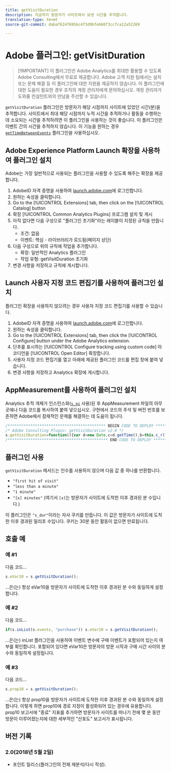 ```yaml
---
title: getVisitDuration
description: 지금까지 방문자가 사이트에서 보낸 시간을 추적합니다.
translation-type: tm+mt
source-git-commit: dabaf6247695bc4f3d9bfe668f3ccfca12a52269

---
```



# Adobe 플러그인: getVisitDuration

>[!IMPORTANT] 이 플러그인은 Adobe Analytics를 최대한 활용할 수 있도록 Adobe Consulting에서 무료로 제공합니다. Adobe 고객 지원 팀에서는 설치 또는 문제 해결 등 이 플러그인에 대한 지원을 제공하지 않습니다. 이 플러그인에 대한 도움이 필요한 경우 조직의 계정 관리자에게 문의하십시오. 계정 관리자가 도와줄 컨설턴트와의 만남을 주선할 수 있습니다.

`getVisitDuration` 플러그인은 방문자가 해당 시점까지 사이트에 있었던 시간(분)을 추적합니다. 사이트에서 최대 해당 시점까지 누적 시간을 추적하거나 활동을 수행하는 데 소요되는 시간을 추적하려면 이 플러그인을 사용하는 것이 좋습니다. 이 플러그인은 이벤트 간의 시간을 추적하지 않습니다. 이 기능을 원하는 경우 [`getTimeBetweenEvents`](gettimebetweenevents.md) 플러그인을 사용하십시오.

## Adobe Experience Platform Launch 확장을 사용하여 플러그인 설치

Adobe는 가장 일반적으로 사용되는 플러그인을 사용할 수 있도록 해주는 확장을 제공합니다.

1. AdobeID 자격 증명을 사용하여 [launch.adobe.com](https://launch.adobe.com)에 로그인합니다.
1. 원하는 속성을 클릭합니다.
1. Go to the [!UICONTROL Extensions] tab, then click on the [!UICONTROL Catalog] button
1. 확장 [!UICONTROL Common Analytics Plugins] 프로그램 설치 및 게시
1. 아직 없다면 다음 구성으로 &quot;플러그인 초기화&quot;라는 레이블이 지정된 규칙을 만듭니다.
   * 조건: 없음
   * 이벤트: 핵심 - 라이브러리가 로드됨(페이지 상단)
1. 다음 구성으로 위의 규칙에 작업을 추가합니다.
   * 확장: 일반적인 Analytics 플러그인
   * 작업 유형: getVisitDuration 초기화
1. 변경 사항을 저장하고 규칙에 게시합니다.

## Launch 사용자 지정 코드 편집기를 사용하여 플러그인 설치

플러그인 확장을 사용하지 않으려는 경우 사용자 지정 코드 편집기를 사용할 수 있습니다.

1. AdobeID 자격 증명을 사용하여 [launch.adobe.com](https://launch.adobe.com)에 로그인합니다.
1. 원하는 속성을 클릭합니다.
1. Go to the [!UICONTROL Extensions] tab, then click the [!UICONTROL Configure] button under the Adobe Analytics extension.
1. 단추를 표시하는 [!UICONTROL Configure tracking using custom code] 아코디언을 [!UICONTROL Open Editor] 확장합니다.
1. 사용자 지정 코드 편집기를 열고 아래에 제공된 플러그인 코드를 편집 창에 붙여 넣습니다.
1. 변경 사항을 저장하고 Analytics 확장에 게시합니다.

## AppMeasurement를 사용하여 플러그인 설치

Analytics 추적 개체가 인스턴스화([`s_gi`](../functions/s-gi.md) 사용)된 후 AppMeasurement 파일의 아무 곳에나 다음 코드를 복사하여 붙여 넣으십시오. 구현에서 코드의 주석 및 버전 번호를 보존하면 Adobe에서 잠재적인 문제를 해결하는 데 도움이 됩니다.

```js
/******************************************* BEGIN CODE TO DEPLOY *******************************************/
/* Adobe Consulting Plugin: getVisitDuration v2.0 */
s.getVisitDuration=function(){var d=new Date,c=d.getTime(),b=this.c_r("s_dur");if(isNaN(b)||18E5<c-b)b=c;var a=c-b;d.setTime(c+18E5); this.c_w("s_dur",b+"",d);if(0===a)return"first hit of visit";a=Math.floor(a/6E4);return 0===a?"less than a minute":1===a?"1 minute": a+" minutes"};
/******************************************** END CODE TO DEPLOY ********************************************/
```

## 플러그인 사용

`getVisitDuration` 메서드는 인수를 사용하지 않으며 다음 값 중 하나를 반환합니다.

* `"first hit of visit"`
* `"less than a minute"`
* `"1 minute"`
* `"[x] minutes"` (여기서 `[x]`는 방문자가 사이트에 도착한 이후 경과된 분 수입니다.)

이 플러그인은 `"s_dur"`이라는 자사 쿠키를 만듭니다. 이 값은 방문자가 사이트에 도착한 이후 경과된 밀리초 수입니다. 쿠키는 30분 동안 활동이 없으면 만료됩니다.

## 호출 예

### 예 #1

다음 코드...

```js
s.eVar10 = s.getVisitDuration();
```

...은(는) 항상 eVar10을 방문자가 사이트에 도착한 이후 경과된 분 수와 동일하게 설정합니다.

### 예 #2

다음 코드...

```js
if(s.inList(s.events, "purchase")) s.eVar10 = s.getVisitDuration();
```

...은(는) inList 플러그인을 사용하여 이벤트 변수에 구매 이벤트가 포함되어 있는지 여부를 확인합니다. 포함되어 있다면 eVar10은 방문자의 방문 시작과 구매 시간 사이의 분 수와 동일하게 설정됩니다.

### 예 #3

다음 코드...

```js
s.prop10 = s.getVisitDuration();
```

...은(는) 항상 prop10을 방문자가 사이트에 도착한 이후 경과된 분 수와 동일하게 설정합니다. 이렇게 하면 prop10에 경로 지정이 활성화되어 있는 경우에 유용합니다. prop10 보고서에 &quot;종료&quot; 지표를 추가하면 방문자가 사이트를 떠나기 전에 몇 분 동안 방문이 이루어졌는지에 대한 세부적인 &quot;산포도&quot; 보고서가 표시됩니다.

## 버전 기록

### 2.0(2018년 5월 2일)

* 포인트 릴리스(플러그인의 전체 재분석/다시 작성).
